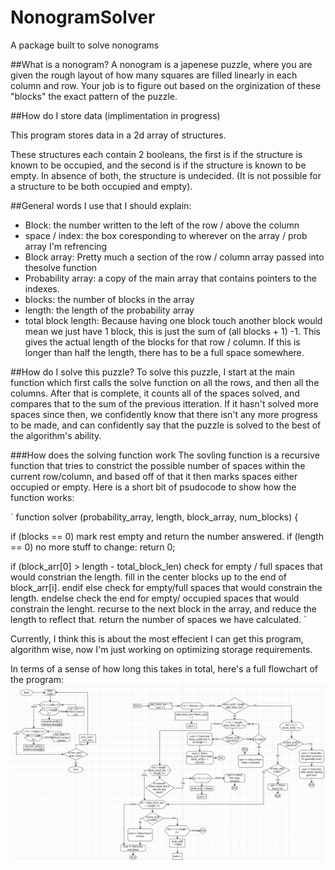 # NonogramSolver
A package built to solve nonograms

##What is a nonogram?
A nonogram is a japenese puzzle, where you are given the rough layout of how
many squares are filled linearly in each column and row. Your job is to figure
out based on the orginization of these "blocks" the exact pattern of the puzzle.

##How do I store data (implimentation in progress)

This program stores data in a 2d array of structures.

These structures each contain 2 booleans, the first is if the structure is
known to be occupied, and the second is if the structure is known to be empty.
In absence of both, the structure is undecided. (It is not possible for a
structure to be both occupied and empty).

##General words I use that I should explain:
- Block: the number written to the left of the row / above the column
- space / index: the box coresponding to wherever on the array / prob array I'm refrencing
- Block array: Pretty much a section of the row / column array passed into thesolve function
- Probability array: a copy of the main array that contains pointers to the indexes.
- blocks: the number of blocks in the array
- length: the length of the probability array
- total block length: Because having one block touch another block would mean we just have 1 block, this is just the sum of (all blocks + 1) -1. This gives the actual length of the blocks for that row / column. If this is longer than half the length, there has to be a full space somewhere.

##How do I solve this puzzle?
To solve this puzzle, I start at the main function which first calls the solve
function on all the rows, and then all the columns. After that is complete, it
counts all of the spaces solved, and compares that to the sum of the previous
itteration. If it hasn't solved more spaces since then, we confidently know that
there isn't any more progress to be made, and can confidently say that the
puzzle is solved to the best of the algorithm's ability.

###How does the solving function work
The sovling function is a recursive function that tries to constrict the
possible number of spaces within the current row/column, and based off of that
it then marks spaces either occupied or empty. Here is a short bit of psudocode
to show how the function works:

`
function solver (probability_array, length, block_array, num_blocks) {

if (blocks == 0)
  mark rest empty and return the number answered.
if (length == 0)
  no more stuff to change: return 0;

if (block_arr[0] > length - total_block_len)
  check for empty / full spaces that would constrian the length.
  fill in the center blocks up to the end of block_arr[i].
endif
else
  check for empty/full spaces that would constrain the length.
endelse
  check the end for empty/ occupied spaces that would constrain the lenght.
recurse to the next block in the array, and reduce the length to reflect that.
return the number of spaces we have calculated.
`

Currently, I think this is about the most effecient I can get this program,
algorithm wise, now I'm just working on optimizing storage requirements.


In terms of a sense of how long this takes in total, here's a full flowchart of the program:
![](Solver-flowchart.png)
